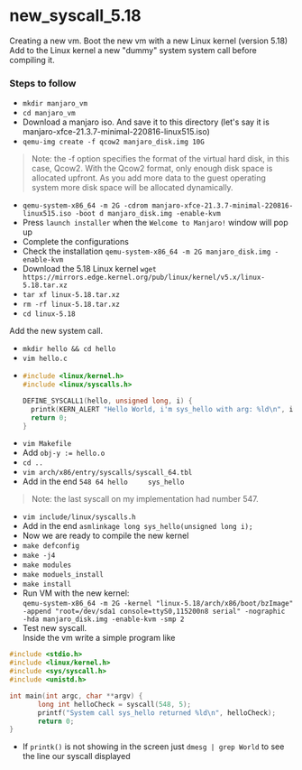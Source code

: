 # new_syscall_5.18
Creating a new vm. 
Boot the new vm with a new Linux kernel (version 5.18)
Add to the Linux kernel a new "dummy" system system call before compiling it.

### Steps to follow
* `mkdir manjaro_vm`
* `cd manjaro_vm`
* Download a manjaro iso. And save it to this directory (let's say it is manjaro-xfce-21.3.7-minimal-220816-linux515.iso)
* `qemu-img create -f qcow2 manjaro_disk.img 10G`
> Note: the -f option specifies the format of the virtual hard disk, in this case, Qcow2. With the Qcow2 format, only enough disk space is allocated upfront. As you add more data to the guest operating system more disk space will be allocated dynamically.
* `qemu-system-x86_64 -m 2G -cdrom manjaro-xfce-21.3.7-minimal-220816-linux515.iso -boot d manjaro_disk.img -enable-kvm`
* Press `launch installer` when the `Welcome to Manjaro!` window will pop up
* Complete the configurations
* Check the installation `qemu-system-x86_64 -m 2G manjaro_disk.img -enable-kvm`
* Download the 5.18 Linux kernel `wget https://mirrors.edge.kernel.org/pub/linux/kernel/v5.x/linux-5.18.tar.xz`
* `tar xf linux-5.18.tar.xz`
* `rm -rf linux-5.18.tar.xz`
* `cd linux-5.18`

Add the new system call.
* `mkdir hello && cd hello`
* `vim hello.c`
* ```c
  #include <linux/kernel.h>
  #include <linux/syscalls.h>
  
  DEFINE_SYSCALL1(hello, unsigned long, i) {
    printk(KERN_ALERT "Hello World, i'm sys_hello with arg: %ld\n", i);
    return 0;
  }
  ```
* `vim Makefile`
* Add `obj-y := hello.o`
* `cd ..`
* `vim arch/x86/entry/syscalls/syscall_64.tbl`
* Add in the end `548 64 hello     sys_hello`
> Note: the last syscall on my implementation had number 547.
* `vim include/linux/syscalls.h`
* Add in the end `asmlinkage long sys_hello(unsigned long i);`
* Now we are ready to compile the new kernel
* `make defconfig`
* `make -j4`
* `make modules`
* `make moduels_install`
* `make install`
* Run VM with the new kernel:  
`qemu-system-x86_64 -m 2G -kernel "linux-5.18/arch/x86/boot/bzImage"  
 -append "root=/dev/sda1 console=ttyS0,115200n8 serial" -nographic    
 -hda manjaro_disk.img -enable-kvm -smp 2`
 * Test new syscall.  
 Inside the vm write a simple program like
 ```c
#include <stdio.h>
#include <linux/kernel.h>
#include <sys/syscall.h>
#include <unistd.h>

int main(int argc, char **argv) {
        long int helloCheck = syscall(548, 5);
        printf("System call sys_hello returned %ld\n", helloCheck);
        return 0;
}
 ```
* If `printk()` is not showing in the screen just `dmesg | grep World` to see the line our syscall displayed 
